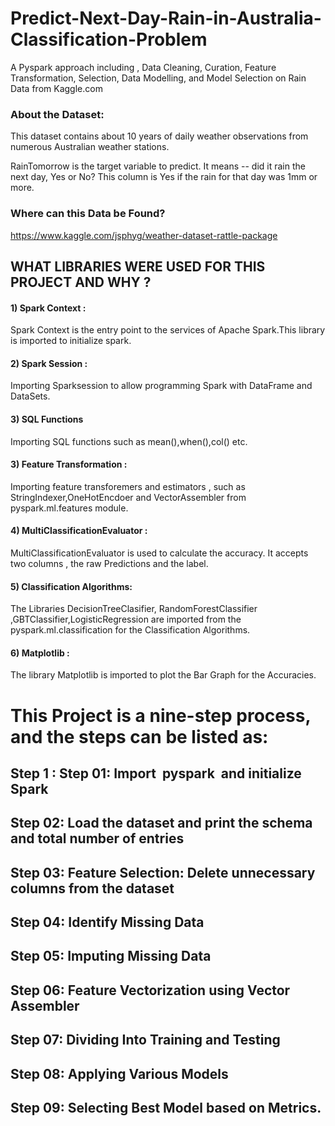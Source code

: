 # Predict-Next-Day-Rain-in-Australia-Classification-Problem
A Pyspark approach including , Data Cleaning, Curation, Feature Transformation, Selection, Data Modelling, and Model Selection on Rain Data from Kaggle.com


### About the Dataset:
This dataset contains about 10 years of daily weather observations from numerous Australian weather stations.

RainTomorrow is the target variable to predict. It means -- did it rain the next day, Yes or No?
This column is Yes if the rain for that day was 1mm or more.


### Where can this Data be Found?
https://www.kaggle.com/jsphyg/weather-dataset-rattle-package


## WHAT LIBRARIES WERE USED FOR THIS PROJECT AND WHY ?

#### 1) Spark Context :  
Spark Context is the entry point to the services of Apache Spark.This library is imported to initialize spark.

#### 2) Spark Session : 
Importing Sparksession to allow programming Spark with DataFrame and DataSets.

#### 3) SQL Functions

Importing SQL functions such as mean(),when(),col() etc.


#### 3) Feature Transformation : 

Importing feature transforemers  and estimators , such as  StringIndexer,OneHotEncdoer and VectorAssembler from pyspark.ml.features module.

#### 4) MultiClassificationEvaluator : 

MultiClassificationEvaluator  is used to calculate the accuracy. It accepts two columns , the 
raw Predictions and the label. 

#### 5) Classification Algorithms:

The Libraries DecisionTreeClasifier, RandomForestClassifier ,GBTClassifier,LogisticRegression are imported
from the pyspark.ml.classification for the Classification Algorithms.


#### 6) Matplotlib : 

The library Matplotlib is imported to plot the Bar Graph for the Accuracies.






# This Project is a nine-step process, and the steps can be listed as: 

 ##  Step 1 : Step 01: Import ​ pyspark ​ and initialize Spark
 ##  Step 02: Load the dataset and print the schema and total number of entries
 ## Step 03: Feature Selection:  Delete unnecessary columns from the dataset
 ##  Step 04: Identify Missing Data
 ## Step 05: Imputing Missing Data
 ## Step 06: Feature Vectorization using Vector Assembler 
 ##  Step 07: Dividing Into Training and Testing
 ## Step 08: Applying Various Models 
 ## Step 09: Selecting Best Model based on Metrics.
 
 
 
 
 
 


